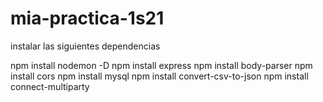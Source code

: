 # mia-practica-1s21

instalar las siguientes dependencias

npm install nodemon -D
npm install express
npm install body-parser
npm install cors
npm install mysql
npm install convert-csv-to-json
npm install connect-multiparty

